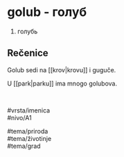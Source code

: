 # golub - голуб

1. голубь  

## Rečenice

Golub sedi na [[krov|krovu]] i guguče.  

U [[park|parku]] ima mnogo golubova.  

<br>

#vrsta/imenica  
#nivo/A1  

#tema/priroda  
#tema/životinje  
#tema/grad  

